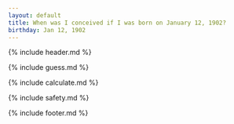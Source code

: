 ```yaml
---
layout: default
title: When was I conceived if I was born on January 12, 1902?
birthday: Jan 12, 1902
---
```


{% include header.md %}

{% include guess.md %}

{% include calculate.md %}

{% include safety.md %}

{% include footer.md %}



